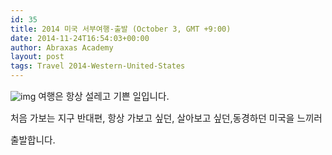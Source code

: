 ```yaml
---
id: 35
title: 2014 미국 서부여행-출발 (October 3, GMT +9:00)
date: 2014-11-24T16:54:03+00:00
author: Abraxas Academy
layout: post
tags: Travel 2014-Western-United-States
---
```

![img](https://farm5.staticflickr.com/4705/27967877869_0be35f8d9f_b.jpg)
<span style="font-size: 11pt;">여행은 항상 설레고 기쁜 일입니다.</span>

<span style="font-size: 11pt;">처음 가보는 지구 반대편, 항상 가보고 싶던, 살아보고 싶던,동경하던&nbsp;미국을 느끼러</span>

<span style="font-size: 11pt;">출발합니다.</span>









